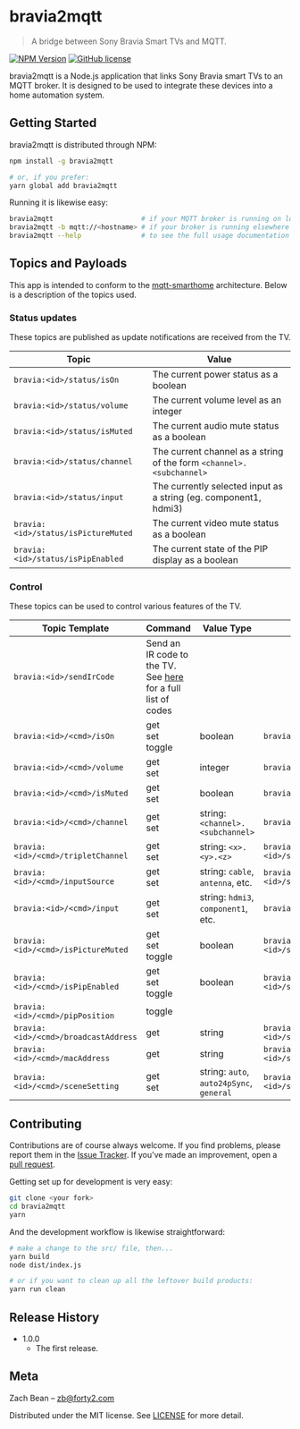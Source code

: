 # bravia2mqtt
> A bridge between Sony Bravia Smart TVs and MQTT.

[![NPM Version][npm-image]][npm-url]
[![GitHub license](https://img.shields.io/badge/license-MIT-blue.svg)](LICENSE.md)

bravia2mqtt is a Node.js application that links Sony Bravia smart TVs to an MQTT broker. It is designed to be used to integrate these devices into a home automation system.

## Getting Started

bravia2mqtt is distributed through NPM:

```sh
npm install -g bravia2mqtt

# or, if you prefer:
yarn global add bravia2mqtt
```

Running it is likewise easy:

```sh
bravia2mqtt                      # if your MQTT broker is running on localhost
bravia2mqtt -b mqtt://<hostname> # if your broker is running elsewhere
bravia2mqtt --help               # to see the full usage documentation
```

## Topics and Payloads

This app is intended to conform to the [mqtt-smarthome](http://www.github.com/mqtt-smarthome/mqtt-smarthome/) architecture.  Below is a description of the topics used.

### Status updates

These topics are published as update notifications are received from the TV.

| Topic                               | Value                                                                            |
|-------------------------------------|----------------------------------------------------------------------------------|
| `bravia:<id>/status/isOn`           | The current power status as a boolean
| `bravia:<id>/status/volume`         | The current volume level as an integer
| `bravia:<id>/status/isMuted`        | The current audio mute status as a boolean
| `bravia:<id>/status/channel`        | The current channel as a string of the form `<channel>.<subchannel>`
| `bravia:<id>/status/input`          | The currently selected input as a string (eg. component1, hdmi3)
| `bravia:<id>/status/isPictureMuted` | The current video mute status as a boolean
| `bravia:<id>/status/isPipEnabled`   | The current state of the PIP display as a boolean

### Control

These topics can be used to control various features of the TV.

| Topic Template           | Command | Value Type | Results on                                                               |
|--------------------------|---------|------------|--------------------------------------------------------------------------|
| `bravia:<id>/sendIrCode` | Send an IR code to the TV. See [here](http://www.github.com/forty2/bravia-simple-ip-control/blob/master/KEYS.md) for a full list of codes
| `bravia:<id>/<cmd>/isOn` | get<br>set<br>toggle | boolean | `bravia:<id>/status/isOn`
| `bravia:<id>/<cmd>/volume` | get<br>set | integer | `bravia:<id>/status/volume`
| `bravia:<id>/<cmd>/isMuted` | get<br>set | boolean | `bravia:<id>/status/isMuted`
| `bravia:<id>/<cmd>/channel` | get<br>set | string: `<channel>.<subchannel>` | `bravia:<id>/status/channel`
| `bravia:<id>/<cmd>/tripletChannel` | get<br>set | string: `<x>.<y>.<z>` | `bravia:<id>/status/tripletChannel`
| `bravia:<id>/<cmd>/inputSource` | get<br>set | string: `cable`, `antenna`, etc. | `bravia:<id>/status/inputSource`
| `bravia:<id>/<cmd>/input` | get<br>set | string: `hdmi3`, `component1`, etc. | `bravia:<id>/status/input`
| `bravia:<id>/<cmd>/isPictureMuted` | get<br>set<br>toggle | boolean | `bravia:<id>/status/isPictureMuted`
| `bravia:<id>/<cmd>/isPipEnabled` | get<br>set<br>toggle | boolean | `bravia:<id>/status/isPipEnabled`
| `bravia:<id>/<cmd>/pipPosition` | toggle |         |                                 
| `bravia:<id>/<cmd>/broadcastAddress` | get | string | `bravia:<id>/status/broadcastAddress`
| `bravia:<id>/<cmd>/macAddress` | get | string | `bravia:<id>/status/macAddress`
| `bravia:<id>/<cmd>/sceneSetting` | get<br>set | string: `auto`, `auto24pSync`, `general` | `bravia:<id>/status/sceneSetting`


## Contributing

Contributions are of course always welcome.  If you find problems, please report them in the [Issue Tracker](http://www.github.com/forty2/bravia2mqtt/issues/).  If you've made an improvement, open a [pull request](http://www.github.com/forty2/bravia2mqtt/pulls).

Getting set up for development is very easy:
```sh
git clone <your fork>
cd bravia2mqtt
yarn
```

And the development workflow is likewise straightforward:
```sh
# make a change to the src/ file, then...
yarn build
node dist/index.js

# or if you want to clean up all the leftover build products:
yarn run clean
```

## Release History

* 1.0.0
    * The first release.

## Meta

Zach Bean – zb@forty2.com

Distributed under the MIT license. See [LICENSE](LICENSE.md) for more detail.

[npm-image]: https://img.shields.io/npm/v/bravia2mqtt.svg?style=flat
[npm-url]: https://npmjs.org/package/bravia2mqtt
